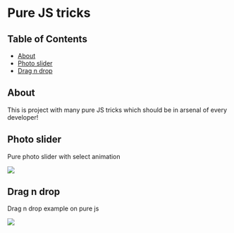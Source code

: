 # Pure JS tricks

## Table of Contents

- [About](#about)
- [Photo slider](#photoslider)
- [Drag n drop](#drahndrop)

## About <a name = "about"></a>

This is project with many pure JS tricks which should be in arsenal of every developer!

## Photo slider <a name = "photoslider"></a>

Pure photo slider with select animation

<img src="./photo-slider-js/gif/ezgif.com-gif-maker.gif">

## Drag n drop <a name = "drahndrop"></a>

Drag n drop example on pure js

<img src="./drag-n-drop/gif/ezgif.com-gif-maker (1).giff">
